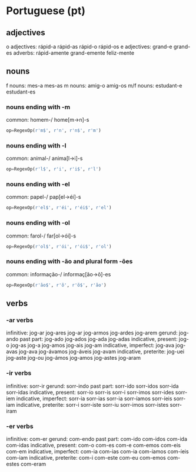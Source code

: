 # Portuguese (pt)
 
## adjectives
o adjectives: rápid-a rápid-as rápid-o rápid-os
e adjectives: grand-e grand-es
adverbs:      rápid-amente grand-emente feliz-mente

## nouns
f nouns: mes-a mes-as
m nouns: amig-o amig-os
m/f nouns: estudant-e estudant-es 

### nouns ending with -m
common: homem-/ home[m->n]-s
``` python
op=RegexOp(r'm$', r'n', r'n$', r'm')
```

### nouns ending with -l
common: animal-/ anima[l->i]-s
``` python
op=RegexOp(r'l$', r'i', r'i$', r'l')
```

### nouns ending with -el
common: papel-/ pap[el->éi]-s
``` python
op=RegexOp(r'el$', r'éi', r'éi$', r'el')
```

### nouns ending with -ol
common: farol-/ far[ol->ói]-s
``` python
op=RegexOp(r'ol$', r'ói', r'ói$', r'ol')
```

### nouns ending with -ão and plural form -ões
common: informação-/ informaç[ão->õ]-es
``` python
op=RegexOp(r'ão$', r'õ', r'õ$', r'ão')
```

## verbs
### -ar verbs
infinitive: jog-ar jog-ares jog-ar jog-armos jog-ardes jog-arem
gerund:     jog-ando
past part:  jog-ado jog-ados jog-ada jog-adas
indicative, present:   jog-o jog-as jog-a jog-amos jog-ais jog-am
indicative, imperfect: jog-ava jog-avas jog-ava jog-ávamos jog-áveis jog-avam
indicative, preterite: jog-uei jog-aste jog-ou jog-ámos jog-amos jog-astes jog-aram

### -ir verbs
infinitive: sorr-ir
gerund:     sorr-indo
past part:  sorr-ido sorr-idos sorr-ida sorr-idas
indicative, present:   sorr-io sorr-is sorr-i sorr-imos sorr-ides sorr-iem
indicative, imperfect: sorr-ia sorr-ias sorr-ia sorr-íamos sorr-íeis sorr-iam
indicative, preterite: sorr-i sorr-iste sorr-iu sorr-imos sorr-istes sorr-iram
 
### -er verbs
infinitive: com-er
gerund:     com-endo
past part:  com-ido com-idos com-ida com-idas
indicative, present:   com-o com-es com-e com-emos com-eis com-em
indicative, imperfect: com-ia com-ias com-ia com-íamos com-íeis com-iam
indicative, preterite: com-i com-este com-eu com-emos com-estes com-eram